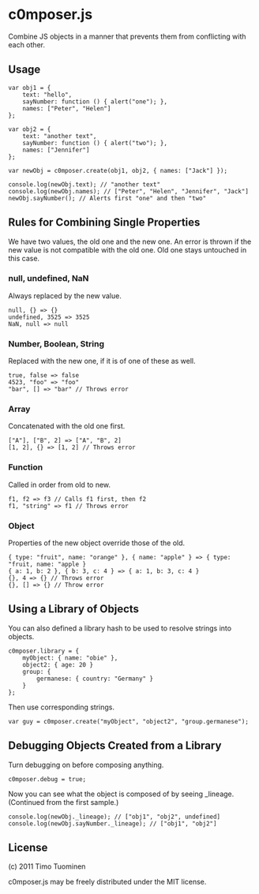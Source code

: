 c0mposer.js
===========

Combine JS objects in a manner that prevents them from conflicting with each other.

Usage
-----

    var obj1 = {
    	text: "hello",
	    sayNumber: function () { alert("one"); },
	    names: ["Peter", "Helen"]
    };

    var obj2 = {
    	text: "another text",
	    sayNumber: function () { alert("two"); },
	    names: ["Jennifer"]
    };

    var newObj = c0mposer.create(obj1, obj2, { names: ["Jack"] });

    console.log(newObj.text); // "another text"
    console.log(newObj.names); // ["Peter", "Helen", "Jennifer", "Jack"]
    newObj.sayNumber(); // Alerts first "one" and then "two"


Rules for Combining Single Properties
-------------------------------------

We have two values, the old one and the new one. An error is thrown if the new value is not compatible with the old one. Old one stays untouched in this case.

### null, undefined, NaN
Always replaced by the new value.

    null, {} => {}
    undefined, 3525 => 3525
    NaN, null => null

### Number, Boolean, String
Replaced with the new one, if it is of one of these as well.

    true, false => false
    4523, "foo" => "foo"
    "bar", [] => "bar" // Throws error

### Array
Concatenated with the old one first.

    ["A"], ["B", 2] => ["A", "B", 2]
    [1, 2], {} => [1, 2] // Throws error

### Function
Called in order from old to new.

    f1, f2 => f3 // Calls f1 first, then f2
    f1, "string" => f1 // Throws error

### Object
Properties of the new object override those of the old.

    { type: "fruit", name: "orange" }, { name: "apple" } => { type: "fruit, name: "apple }
    { a: 1, b: 2 }, { b: 3, c: 4 } => { a: 1, b: 3, c: 4 }
    {}, 4 => {} // Throws error
    {}, [] => {} // Throw error

Using a Library of Objects
--------------------------

You can also defined a library hash to be used to resolve strings into objects.

    c0mposer.library = {
        myObject: { name: "obie" },
        object2: { age: 20 }
        group: {
            germanese: { country: "Germany" }
        }
    };

Then use corresponding strings.

    var guy = c0mposer.create("myObject", "object2", "group.germanese");


Debugging Objects Created from a Library
---------

Turn debugging on before composing anything.

    c0mposer.debug = true;

Now you can see what the object is composed of by seeing _lineage. (Continued from the first sample.)

    console.log(newObj._lineage); // ["obj1", "obj2", undefined]
    console.log(newObj.sayNumber._lineage); // ["obj1", "obj2"]


License
-------

(c) 2011 Timo Tuominen

c0mposer.js may be freely distributed under the MIT license.